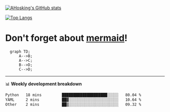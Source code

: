 [![AHosking's GitHub stats](https://github-readme-stats.vercel.app/api?username=ahosking&count_private=true&show_icons=true&theme=onedark&hide_rank=true&include_all_commits=true)](https://github.com/ahosking)

[![Top Langs](https://github-readme-stats.vercel.app/api/top-langs/?username=ahosking&layout=compact&theme=onedark)](https://github.com/ahosking)


# Don't forget about [mermaid](https://github.blog/2022-02-14-include-diagrams-markdown-files-mermaid/)!

```mermaid
  graph TD;
      A-->B;
      A-->C;
      B-->D;
      C-->D;
```
-------

📊 **Weekly development breakdown**

<!--START_SECTION:waka-->

```txt
Python   18 mins         ████████████████████░░░░░   80.04 %
YAML     2 mins          ██▓░░░░░░░░░░░░░░░░░░░░░░   10.64 %
Other    2 mins          ██▒░░░░░░░░░░░░░░░░░░░░░░   09.32 %
```

<!--END_SECTION:waka-->
